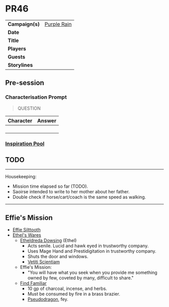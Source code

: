 # PR46

|||
| --- | --- |
| **Campaign(s)** | [Purple Rain](../campaigns/C1-purple-rain.md) | session.3
| **Date** | |
| **Title** | |
| **Players** | |
| **Guests** | |
| **Storylines** | |

## Pre-session

### Characterisation Prompt

> QUESTION

| Character | Answer |
| --- | --- |
| | | characterisation.1
| | |
| | |
| | |

### [Inspiration Pool](../mechanics/dm-inspiration.md)

## TODO

---

Housekeeping:

- Mission time elapsed so far (TODO).
- Saoirse intended to write to her mother about her father.
- Double check if horse/cart/coach is the same speed as walking.

---

## Effie's Mission

- [Effie Silttooth](../characters/effie-silttooth.md)
- [Ethel's Wares](../places/buildings/shops/ethels-wares.md)
  - [Etheldreda Dowsing](../characters/etheldreda-dowsing.md) (Ethel)
    - Acts senile. Lucid and hawk eyed in trustworthy company.
    - Uses Mage Hand and Prestidigitation in trustworthy company.
    - Shuts the door and windows.
    - [Vetiti Scientiam](../organisations/vetiti-scientiam.md)
  - Effie's Mission:
    - "You will have what you seek when you provide me something owned by few, coveted by many, difficult to share."
  - [Find Familiar](https://www.dndbeyond.com/spells/find-familiar)
    - 10 gp of charcoal, incense, and herbs.
    - Must be consumed by fire in a brass brazier.
    - [Pseudodragon](https://www.dndbeyond.com/monsters/pseudodragon), fey.
